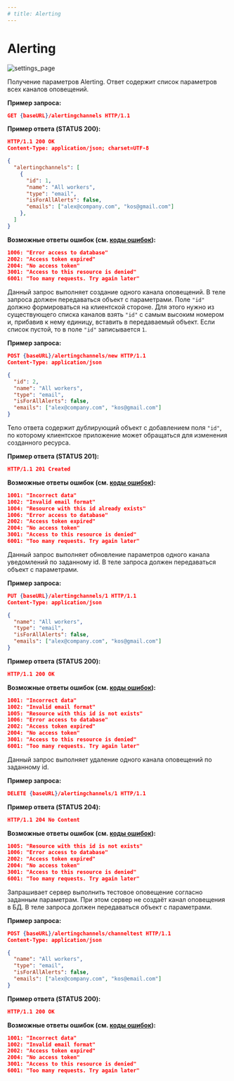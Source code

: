 ```yaml
---
# title: Alerting
---
```

# Alerting

![settings_page](/images/settings_page/alerting.png)

<req method="get" path="/alertingchannels" isArrow>

Получение параметров Alerting. Ответ содержит список параметров всех каналов оповещений.

**Пример запроса:**

```json
GET {baseURL}/alertingchannels HTTP/1.1
```

**Пример ответа (STATUS 200):**

```json
HTTP/1.1 200 OK
Content-Type: application/json; charset=UTF-8

{
  "alertingchannels": [
    {
      "id": 1,
      "name": "All workers",
      "type": "email",
      "isForAllAlerts": false,
      "emails": ["alex@company.com", "kos@gmail.com"]
    },
  ]
}
```

**Возможные ответы ошибок (см. [коды ошибок](/v1/api/errors.html)):**

```json
1006: "Error access to database"
2002: "Access token expired"
2004: "No access token"
3001: "Access to this resource is denied"
6001: "Too many requests. Try again later"
```

</req>

<!-- ********************************************************************************************** 

-->
<req method="post" path="/alertingchannels/new" isArrow>

Данный запрос выполняет создание одного канала оповещений.
В теле запроса должен передаваться объект с параметрами.
Поле `"id"` должно формироваться на клиентской стороне. Для этого нужно из существующего списка каналов взять `"id"` с самым высоким номером и, прибавив к нему единицу, вставить в передаваемый объект. Если список пустой, то в поле `"id"` записывается `1`.

**Пример запроса:**

```json
POST {baseURL}/alertingchannels/new HTTP/1.1
Content-Type: application/json

{
  "id": 2,
  "name": "All workers",
  "type": "email",
  "isForAllAlerts": false,
  "emails": ["alex@company.com", "kos@gmail.com"]
}
```

Тело ответа содержит дублирующий объект с добавлением поля `"id"`, по которому клиентское приложение может обращаться для изменения созданного ресурса.

**Пример ответа (STATUS 201):**

```json
HTTP/1.1 201 Created
```

**Возможные ответы ошибок (см. [коды ошибок](/v1/api/errors.html)):**

```json
1001: "Incorrect data"
1002: "Invalid email format"
1004: "Resource with this id already exists"
1006: "Error access to database"
2002: "Access token expired"
2004: "No access token"
3001: "Access to this resource is denied"
6001: "Too many requests. Try again later"
```

</req>

<!-- **********************************************************************************************

-->
<req method="put" path="/alertingchannels/{id}" isArrow>

Данный запрос выполняет обновление параметров одного канала уведомлений по заданному id.
В теле запроса должен передаваться объект с параметрами.

**Пример запроса:**

```json
PUT {baseURL}/alertingchannels/1 HTTP/1.1
Content-Type: application/json

{
  "name": "All workers",
  "type": "email",
  "isForAllAlerts": false,
  "emails": ["alex@company.com", "kos@gmail.com"]
}
```

**Пример ответа (STATUS 200):**

```json
HTTP/1.1 200 OK
```

**Возможные ответы ошибок (см. [коды ошибок](/v1/api/errors.html)):**

```json
1001: "Incorrect data"
1002: "Invalid email format"
1005: "Resource with this id is not exists"
1006: "Error access to database"
2002: "Access token expired"
2004: "No access token"
3001: "Access to this resource is denied"
6001: "Too many requests. Try again later"
```

</req>

<!-- ********************************************************************************************** 

-->
<req method="delete" path="/alertingchannels/{id}" isArrow>

Данный запрос выполняет удаление одного канала оповещений по заданному id.

**Пример запроса:**

```json
DELETE {baseURL}/alertingchannels/1 HTTP/1.1
```

**Пример ответа (STATUS 204):**

```json
HTTP/1.1 204 No Content
```

**Возможные ответы ошибок (см. [коды ошибок](/v1/api/errors.html)):**

```json
1005: "Resource with this id is not exists"
1006: "Error access to database"
2002: "Access token expired"
2004: "No access token"
3001: "Access to this resource is denied"
6001: "Too many requests. Try again later"
```

</req>

<!-- ********************************************************************************************** 

-->
<req method="post" path="/alertingchannels/channeltest" isArrow>

Запрашивает сервер выполнить тестовое оповещение согласно заданным параметрам. При этом сервер не создаёт канал оповещения в БД.
В теле запроса должен передаваться объект с параметрами.

**Пример запроса:**

```json
POST {baseURL}/alertingchannels/channeltest HTTP/1.1
Content-Type: application/json

{
  "name": "All workers",
  "type": "email",
  "isForAllAlerts": false,
  "emails": ["alex@company.com", "kos@email.com"]
}
```

**Пример ответа (STATUS 200):**

```json
HTTP/1.1 200 OK
```

**Возможные ответы ошибок (см. [коды ошибок](/v1/api/errors.html)):**

```json
1001: "Incorrect data"
1002: "Invalid email format"
2002: "Access token expired"
2004: "No access token"
3001: "Access to this resource is denied"
6001: "Too many requests. Try again later"
```

</req>